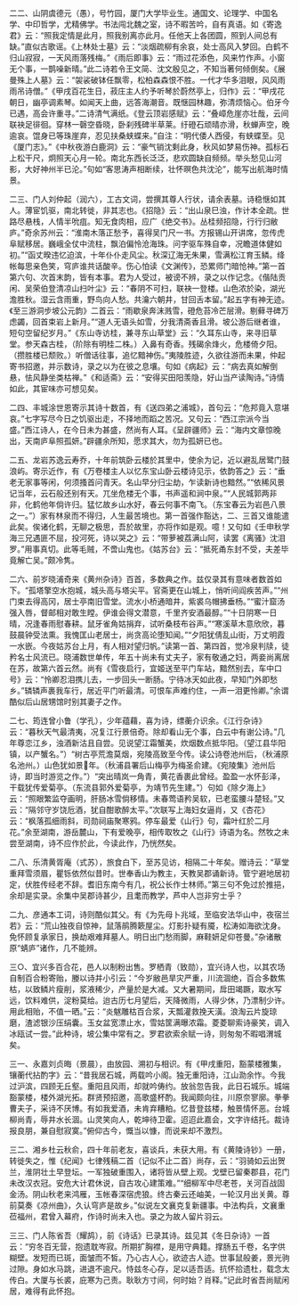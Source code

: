 <!-- { "loadSidebar": true } -->
二二、山阴虞德元（愚），号竹园，厦门大学毕业生。通国文、论理学、中国名学、中印哲学，尤精佛学。书法闯北魏之室，诗不暇苦吟，自有真语。如《寄逸君》云：“照我定情是此月，照我别离亦此月。任他天上各团圆，照到人间总有缺。”直似古歌谣。《上林处士墓》云：“淡烟疏柳有余哀，处士高风入梦回。白鹤不归山寂寂，一天风雨落残梅。”《雨后即事》云：“雨过花添色，风来竹作声。小窗无个事，一鹊噪新晴。”此二诗若令王文简、沈文殷见之，不知当著何倾倒矣。《展曼殊上人墓》云：“袈裟破钵任飘零，松柏森森恨不胜。一代才华多泪眼，风风雨雨吊诗僧。”《甲戌百花生日，菽庄主人约予听琴於蔚然亭上，归作》云：“甲戌花朝日，幽亭调素琴。如闻天上曲，远答海潮音。既惬园林趣，弥清烦恼心。伯牙今已遇，高会许重寻。”二诗清气满纸。《登云顶岩感赋》云：“叠嶂危崖亦壮哉，云间联袂足徘徊。穿林一磬空昏晓，卧刹残碑半草莱。纡磴石顽晴亦滑，秋蝉声空，晚逾哀。馄身已等珠崖弃，忍见扶桑蛱蝶来。”自注：“明代倭人西侵，有蛱蝶至。见《厦门志》。”《中秋夜游白鹿洞》云：“豪气销沈剩此身，秋风如梦易伤神。孤标石上松干尺，炯照天心月一轮。南北东西长泛泛，悲欢圆缺自频频。举头愁见山河影，大好神州半已沦。”句如“客思涛声相断续，壮怀暝色共沈沦”，能写出航海时情景。

二三、门人刘仲起（润六），工古文词，尝撰其尊人行状，请余表墓。诗稳惬如其人。薄宦饥驱，南北转徙，非其志也。《招隐》云：“出山泉巳浊，作计本全疏。世路尽悬栈，人情半吮疽。知无食肉相，应广《绝交书》。丛桂频招隐，行行归敝庐。”奇余苏州云：“淮南木落正愁予，喜得吴门尺一书。方报锡山开讲席，忽传虎阜赋移居。巍峨全仗中流柱，飘泊偏怜沧海珠。问字驱车殊自幸，况瞻道体健如初。”“函丈暌违忆迫滨，十年仆仆走风尘。秋深辽海无朱果，雪满松江育玉鳞。绛帐每思亲色笑，穹庐谁共话酸辛。伤心怕读《文渊传》，恐累师门暗怆神。”第一首第六句、次首末韵，皆有本事。君为人受过，被谤不辨，录之以作记念。《偕陆贡闲、吴荣伯登清凉山扫叶尘》云：“春阴不可扫，联袂一登楼。山色浓於染，湖光澹胜秋。湿云含雨重，野鸟向人愁。共瀹六朝井，甘回舌本留。”起五字有神无迹。《至三游洞步坡公元韵》二首云：“雨歇泉奔沫溅雪，磴危苔冷芒层滑。剔藓寻碑万虑蠲，回首束岩上新月。”“道人无语头如雪，分我清斋香且滑。坡公游后继者谁，短句空留纪岁月。”《东山寺访桂，兼寻东山草堂》云：“久耳东山寺，来寻旧草堂。参天森古桂，（阶除有明桂二株。）入鼻有奇香。残碣余烽火，危楼倚夕阳。（攒胜楼已颓败。）听僧话往事，追忆黯神伤。”夷陵胜迹，久欲往游而未果，仲起寄书招邀，并示数诗，录之以为在彼之息壤。句如《病起》云：“病去真如解倒悬，怯风静坐类枯禅。”《和适斋》云：“安得买田阳羡隐，好山当产读陶诗。”诗情如此，其宦味亦可想见矣。

二四、丰城涂世恩寄示其诗十数首，有《送四弟之浦城》，首句云：“危邦竟入意堪哀。”七字写尽今日之饥驱出走，不择地而蹈之苦况。又句云：“西江宗派今当盛。”西江诗人，在今日未为甚盛，然尚有人耳。《呈辟疆师》云：“海内文章惊晚出，天南庐阜照孤妍。”辟疆余所知，愿求其大，勿为孤妍已也。

二五、龙岩苏逸云寿乔，十年前筑卧云楼於其里中，使余为记，近以避乱居鹭门鼓浪屿。寄示近作，有《万卷楼主人以忆东宝山卧云楼诗见示，依韵答之》云：“垂老无家事等闲，何须搔首问青天。名山早分归尘劫，乍读新诗也黯然。”“依稀风景记当年，云石般还别有天。兀坐危楼无个事，书声遥和涧中泉。”“人民城郭两非非，化鹤他年倘许归。猛忆故乡山水好，春云何事不南飞。（东宝春云为岩邑八景之一。”）家有林泉而不得归，人生最苦境也。第一首强作豁达，二、三首又谁能遣此矣。俟诸化鹤，无聊之极思，吾於故里，亦将作如是观。噫！又句如《壬申秋学海三兄遇匪不屈，投河死，诗以哭之》云：“带萝被荔满山阿，读罢《离骚》沈泪罗。”用事真切。此等毛贼，不啻山鬼也。《姑苏台》云：“抵死甬东封不受，夫差毕竟解亡吴。”颇冷隽。

二六、前岁晓浦奇来《黄州杂诗》百首，多数典之作。兹仅录其有意味者数首如下。“孤塔擎空水抱城，城头高与塔尖平。官斋更在山城上，悄听间阎疾苦声。”“州门束去得高冈，居士亭南旧雪堂。流水小桥通暗井，紫裘乌帽拂垂杨。”“蜜汁窟汤强入唇，督邮相对敢生瞠。伊谁会得文潜意，千里齐安酒最醇。”“十日阴寒一日晴，况逢春雨慰春耕。鼠牙雀角姑捐弃，试听桑枝布谷声。”“寒溪草木意欣欣，暮鼓晨钟受法熏。我愧匡山老居士，尚贪高论堕知闻。”“夕阳犹倩乱山街，万丈明霞一水嵌。今夜姑苏台上月，有人相对望归帆。”读第一首、第四首，觉冷泉判牍，徒矜名士风流已。晓浦数世单传，年五十尚未有丈夫子，家有敬通之妇，两妾尚离居在苏，故第六首云然。尚有《雪夜启行，宜姬送至平门车站，黯然别去，车中口号》云：“怜卿忍泪携儿去，一步回头一断肠。宁待冰天如此夜，早知门外即愁乡。”辚辚声裹我车行，居近平门听最清。可恨车声难约住，一声一泪更怜卿。”余谓酷似后山居甥馆时别其妻子之作。

二七、筠连曾小鲁（学孔），少年蕴藉，喜为诗，缥蘅介识余。《江行杂诗》云：“暮秋天气最清夷，况复江行景倍奇。除却看山无个事，白云中有谢公诗。”几年尊恋江乡，浊酒新沽且自尝。见说望江霜蟹美，炊烟数点抵华阳。（望江县华阳镇，以产蟹名。”）“树古亭荒澹莫烟，宛陵高致至今传。读公诗卷池州后，（秋浦原名池州。）山色犹如景年。（秋浦县署后山梅亭为梅圣俞建。《宛陵集》池州后诗，即当时游览之作。”）“突出晴岚一角青，黄花香裹此曾经。盈盈一水怀彭泽，干载犹传爱菊亭。（东流县郭外爱菊亭，为靖节先生建。”）句如《除夕海上》云：“照眼繁监夺画明，肝肠冰雪倘移情。未春莺语矜吴软，已老蛮腰斗楚轻。”又云：“隔邻守岁饶卮酒，犹自酣歌醉太平。”次联写上海妇女逼肖，又《杏花》云：“枫落孤细雨斜，司勋祠庙聚寒鸦。停车最爱《山行》句，霜叶红於二月花。”余至湖南，游岳麓山，下有爱晚亭，相传取牧之《山行》诗语为名。然牧之未尝至湖南，诗不应作於此，今读此作，乃恍然矣。

二八、乐清黄胥庵（式苏），旅食白下，至苏见访，相隔二十年矣。赠诗云：“草堂重拜雪须眉，瞿铄依然似昔时。世奉香山为教主，天教吴郡诵新诗。管宁避地居初定，伏胜传经老不辞。耆旧东南今有几，祝公长作士林师。”第三句不免过於推挹，余却是实录。余集中吴郡诗甚少，且耄而教学，芦中人岂非穷士乎？

二九、彦通本工词，诗则酷似其父。有《为先母卜兆域，至临安法华山中，夜宿兰若》云：“荒山独夜自惊神，鼠落鹃腾簌屋尘。灯影扑疑有魇，松涛如海欲沈身。免怀顾复承家日，换劫艰难拜墓人。明日出门愁雨脚，麻鞋妍足仰苍曼。”杂诸散原“蜻庐”诸作，几不能辨。

三○、宜兴多百合花，邑人以制粉出售。罗栖青（致勋），宜兴诗人也，以其农场自制百合粉寄贻，媵以诗并小引云：“今岁敝邑旱灾严重，川流涸绝，百合多数焦枯，以致鳞片瘦削，浆液稀少，产量於是大减。又大暑期间，戽田竭蹶，取水写远，饮料难供，淀粉莫给。迨古历七月望后，天降微雨，人得少休，乃漂制少许。用此相贻，不值一晒。”云：“炎魃雕枯百合浆，天瓢灌救挽天潢。浪淘云片旋琼磨，渣滤银沙压绢囊。玉女盆宽漂止水，雪姑筐满曝浓霜。菱菱聊索诗豪笑，调入冰瓯试一尝。”此种诗，坡公集中常有之。罗君欲索余赋一诗，则匆匆不暇唱渭城矣。

三一、永嘉刘贞晦（景晨），由放园、溯初与相识。有《甲戌重阳，豁蒙楼雅集，镶蘅代拈酌字》云：“昔我居石城，两载吟小阁。独无重阳诗，江山泐余怍。今我过沪滨，四顾无丘壑。重阳且风雨，却就吟俦约。放翁忽告我，此日石城乐。城端豁蒙楼，楼外湖光拓。群贤预招邀，高歌盛杯酌。我闻颇向往，川原奈寥廓。拳拳曹夫子，采诗不厌博。有如我爱酒，未肯弃糟粕。忆昔登兹楼，触景情怀恶。台城柳尚青，辱井水长涸。山灵笑向人，乾坤待卫霍。迢迢此嘉会，文字许结托。裁诗报良朋，兼自慰寂寞。”俯仰古今，慨当以慷，而说来却不激烈。

三二、湘乡杜云秋俞，四十年前老友，喜谈兵，未获大用。有《黄陵诗钞》一册，转徙失之，惟《纪闻》七律残稿二首（记似不止二首）尚存，云：“羽骑如云出贺兰，淮阴壮土早登坛。一军独破重围入，诸将皆从壁上观。戈壁已留秦郡县，花门未改汉衣冠。安危大计君休说，自古攻心建策难。”“细柳军中尽老苍，关河百战固金汤。阴山秋老来鸿雁，玉帐春深宿虎狼。终古秦云还岫美，一轮汉月出关黄。尊前莫奏《凉州曲》，久认穹庐是故乡。”似说左文襄克复新疆事。中法构兵，文襄重莅福州，君曾入幕府，作诗时尚未入也。录之为故人留片羽云。

三三、门人陈省吾（耀鸪），前《诗话》已录其诗。兹见其《冬日杂诗》一首云：“穷冬百无营，抱遗耽岑寂。所期扩胸襟，是用守典籍。撑肠五千卷，名字供糊壁。发短而已斑，面皱而不皙。乃心古人心，欲迹古人迹。世事鼠般姜，景光驹过隙。身如水马跳，进退不逾尺。恃兹冬心存，足以适吾适。抗怀拾遗杜，载念太传白。大厦与长裘，庇寒为己责。耿耿方寸间，何时始？肖释。”记此时省吾尚赋闲居，难得有此怀抱。

